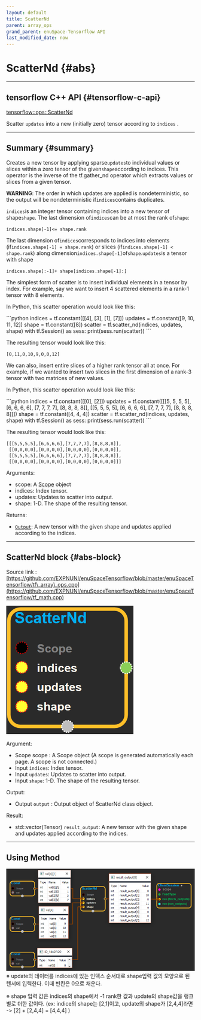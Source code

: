 ```yaml
--- 
layout: default 
title: ScatterNd 
parent: array_ops 
grand_parent: enuSpace-Tensorflow API 
last_modified_date: now 
--- 
```


# ScatterNd {#abs}

---

## tensorflow C++ API {#tensorflow-c-api}

[tensorflow::ops::ScatterNd](https://www.tensorflow.org/api_docs/cc/class/tensorflow/ops/scatter-nd.html)

Scatter `updates` into a new \(initially zero\) tensor according to `indices` .

---

## Summary {#summary}

Creates a new tensor by applying sparse`updates`to individual values or slices within a zero tensor of the given`shape`according to indices. This operator is the inverse of the tf.gather\_nd operator which extracts values or slices from a given tensor.

**WARNING**: The order in which updates are applied is nondeterministic, so the output will be nondeterministic if`indices`contains duplicates.

`indices`is an integer tensor containing indices into a new tensor of shape`shape`. The last dimension of`indices`can be at most the rank of`shape`:

```
indices.shape[-1]<= shape.rank
```

The last dimension of`indices`corresponds to indices into elements \(if`indices.shape[-1] = shape.rank`\) or slices \(if`indices.shape[-1] < shape.rank`\) along dimension`indices.shape[-1]`of`shape`.`updates`is a tensor with shape

```
indices.shape[:-1]+ shape[indices.shape[-1]:]
```

The simplest form of scatter is to insert individual elements in a tensor by index. For example, say we want to insert 4 scattered elements in a rank-1 tensor with 8 elements.

In Python, this scatter operation would look like this:

\`\`\`python indices = tf.constant\(\[\[4\], \[3\], \[1\], \[7\]\]\) updates = tf.constant\(\[9, 10, 11, 12\]\) shape = tf.constant\(\[8\]\) scatter = tf.scatter\_nd\(indices, updates, shape\) with tf.Session\(\) as sess: print\(sess.run\(scatter\)\) \`\`\`

The resulting tensor would look like this:

```
[0,11,0,10,9,0,0,12]
```

We can also, insert entire slices of a higher rank tensor all at once. For example, if we wanted to insert two slices in the first dimension of a rank-3 tensor with two matrices of new values.

In Python, this scatter operation would look like this:

\`\`\`python indices = tf.constant\(\[\[0\], \[2\]\]\) updates = tf.constant\(\[\[\[5, 5, 5, 5\], \[6, 6, 6, 6\], \[7, 7, 7, 7\], \[8, 8, 8, 8\]\], \[\[5, 5, 5, 5\], \[6, 6, 6, 6\], \[7, 7, 7, 7\], \[8, 8, 8, 8\]\]\]\) shape = tf.constant\(\[4, 4, 4\]\) scatter = tf.scatter\_nd\(indices, updates, shape\) with tf.Session\(\) as sess: print\(sess.run\(scatter\)\) \`\`\`

The resulting tensor would look like this:

```
[[[5,5,5,5],[6,6,6,6],[7,7,7,7],[8,8,8,8]],
 [[0,0,0,0],[0,0,0,0],[0,0,0,0],[0,0,0,0]],
 [[5,5,5,5],[6,6,6,6],[7,7,7,7],[8,8,8,8]],
 [[0,0,0,0],[0,0,0,0],[0,0,0,0],[0,0,0,0]]]
```

Arguments:

* scope: A [Scope](https://www.tensorflow.org/api_docs/cc/class/tensorflow/scope.html#classtensorflow_1_1_scope) object
* indices: Index tensor.
* updates: Updates to scatter into output.
* shape: 1-D. The shape of the resulting tensor.

Returns:

* [`Output`](https://www.tensorflow.org/api_docs/cc/class/tensorflow/output.html#classtensorflow_1_1_output): A new tensor with the given shape and updates applied according to the indices.

---

## ScatterNd block {#abs-block}

Source link :[https://github.com/EXPNUNI/enuSpaceTensorflow/blob/master/enuSpaceTensorflow/tf\_array\_ops.cpp](https://github.com/EXPNUNI/enuSpaceTensorflow/blob/master/enuSpaceTensorflow/tf_math.cpp)

![](./assets/array_ops/scatternd1.png)

Argument:

* Scope scope : A Scope object \(A scope is generated automatically each page. A scope is not connected.\)
* Input `indices`: Index tensor.
* Input `updates`: Updates to scatter into output.
* Input `shape`: 1-D. The shape of the resulting tensor.

Output:

* Output `output` : Output object of ScatterNd class object.

Result:

* std::vector\(Tensor\) `result_output`: A new tensor with the given shape and updates applied according to the indices.

---

## Using Method

![](./assets/array_ops/scatternd2.png)  
※ update의 데이터를 indices에 있는 인덱스 순서대로 shape입력 값의 모양으로 된 텐서에 입력한다. 이때 빈칸은 0으로 채운다.

※ shape 입력 값은 indices의 shape에서 -1 rank한 값과 update의 shape값을 랭크 별로 더한 값이다. \(ex: indice의 shape는 \[2,1\]이고, update의 shape가 \[2,4,4\]라면 -&gt; \[2\] + \[2,4,4\] = \[4,4,4\] \)

